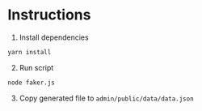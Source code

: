 # Instructions

1. Install dependencies
```sh
yarn install
```
2. Run script
```sh
node faker.js
```
3. Copy generated file to `admin/public/data/data.json`